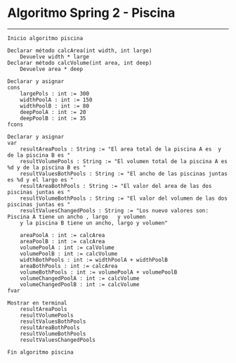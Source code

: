 # Algoritmo Spring 2 - Piscina    
___

    Inicio algoritmo piscina
   
    Declarar método calcArea(int width, int large)
        Devuelve width * large
    Declarar método calcVolume(int area, int deep)
        Devuelve area * deep

    Declarar y asignar
    cons
        largePols : int := 300
        widthPoolA : int := 150
        widthPoolB : int := 80
        deepPoolA : int := 20
        deepPoolB : int := 35
    fcons

    Declarar y asignar
    var
        resultAreaPools : String := "El area total de la piscina A es  y de la piscina B es "
        resultVolumePools : String := "El volumen total de la piscina A es %d y de la piscina B es "
        resultValuesBothPools : String := "El ancho de las piscinas juntas es %d y el largo es "
        resultAreaBothPools : String := "El valor del area de las dos piscinas juntas es "
        resultVolumeBothPools : String := "El valor del volumen de las dos piscinas juntas es "
        resultValuesChangedPools : String := "Los nuevo valores son: Piscina A tiene un ancho , largo   y volumen   
        y la piscina B tiene un ancho, largo y volumen"

        areaPoolA : int := calcArea 
        areaPoolB : int := calcArea
        volumePoolA : int := calVolume
        volumePoolB : int := calcVolume
        widthBothPools : int := widthPoolA + widthPoolB
        areaBothPools : int := calcArea
        volumeBothPools : int := volumePoolA + volumePoolB
        volumeChangedPoolA : int := calcVolume
        volumeChangedPoolB : int := calcVolume  
    fvar  

    Mostrar en terminal  
        resultAreaPools 
        resultVolumePools
        resultValuesBothPools
        resultAreaBothPools
        resultVolumeBothPools
        resultValuesChangedPools

    Fin algoritmo piscina